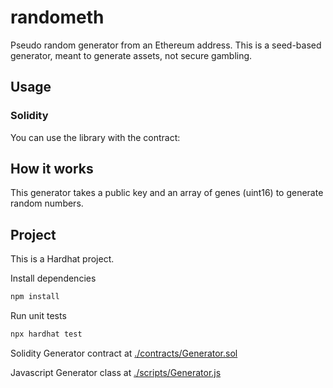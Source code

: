# randometh
Pseudo random generator from an Ethereum address.
This is a seed-based generator, meant to generate assets, not secure gambling.

## Usage
### Solidity
You can use the library with the contract:

## How it works
This generator takes a public key and an array of genes (uint16) to generate random numbers.

## Project
This is a Hardhat project.

Install dependencies
```bash
npm install
```
Run unit tests
```bash
npx hardhat test
```

Solidity Generator contract at [./contracts/Generator.sol](/contracts/Generator.sol)

Javascript Generator class at [./scripts/Generator.js](./scripts/Generator.js)
